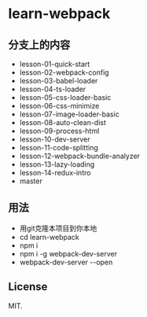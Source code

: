 # learn-webpack

## 分支上的内容

*  lesson-01-quick-start
*  lesson-02-webpack-config
*  lesson-03-babel-loader
*  lesson-04-ts-loader
*  lesson-05-css-loader-basic
*  lesson-06-css-minimize
*  lesson-07-image-loader-basic
*  lesson-08-auto-clean-dist
*  lesson-09-process-html
*  lesson-10-dev-server
*  lesson-11-code-splitting
*  lesson-12-webpack-bundle-analyzer
*  lesson-13-lazy-loading
*  lesson-14-redux-intro
*  master

## 用法

- 用git克隆本项目到你本地
- cd learn-webpack
- npm i 
- npm i -g webpack-dev-server
- webpack-dev-server --open

## License

MIT.